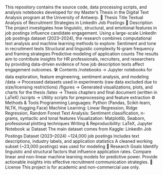 This repository contains the source code, data processing scripts, and analysis notebooks developed for my Master’s Thesis in the Digital Text Analysis program at the University of Antwerp.
📌 Thesis Title
Textual Analysis of Recruitment Strategies in LinkedIn Job Postings
📖 Description
The project investigates how linguistic, structural, and emotional features in job postings influence candidate engagement. Using a large-scale LinkedIn job postings dataset (2023–2024), the research combines computational text analysis and machine learning methods to explore:
Sentiment and tone in recruitment texts
Structural and linguistic complexity
N-gram frequency and framing strategies
Predictive modeling of application counts
The results aim to contribute insights for HR professionals, recruiters, and researchers by providing data-driven evidence of how job description texts affect engagement outcomes.
🛠️ Contents
/notebooks → Jupyter notebooks for data exploration, feature engineering, sentiment analysis, and modeling
/data → Processed datasets used in experiments (raw data excluded due to size/licensing restrictions)
/figures → Generated visualizations, plots, and charts for the thesis
/latex → Thesis chapters and final document (written in LaTeX)
/scripts → Utility scripts for preprocessing and feature extraction
⚙️ Methods & Tools
Programming Languages: Python (Pandas, Scikit-learn, NLTK, Hugging Face)
Machine Learning: Linear Regression, Ridge Regression, Random Forest
Text Analysis: Sentiment classification, n-grams, syntactic and tonal features
Visualization: Matplotlib, Seaborn, professional plotting techniques
Writing & Reproducibility: LaTeX, Jupyter Notebook
📊 Dataset
The main dataset comes from Kaggle:
LinkedIn Job Postings Dataset (2023–2024)
~124,000 job postings
Includes text descriptions, industry labels, and application statistics
A cleaned working subset (~23,000 postings) was used for modeling
🎯 Research Goals
Identify linguistic and structural factors that influence application rates.
Compare linear and non-linear machine learning models for predictive power.
Provide actionable insights into effective recruitment communication strategies.
📎 License
This project is for academic and non-commercial use only.
